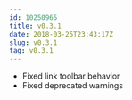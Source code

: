 ```yaml
---
id: 10250965
title: v0.3.1
date: 2018-03-25T23:43:17Z
slug: v0.3.1
tag: v0.3.1
---
```

    
- Fixed link toolbar behavior
- Fixed deprecated warnings 
      